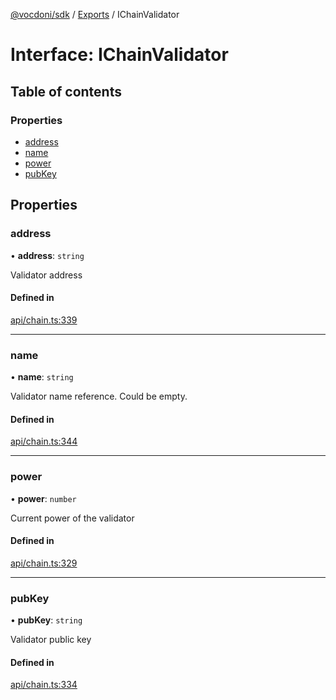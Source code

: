 [@vocdoni/sdk](/sdk) / [Exports](../modules) / IChainValidator

# Interface: IChainValidator

## Table of contents

### Properties

- [address](IChainValidator#address)
- [name](IChainValidator#name)
- [power](IChainValidator#power)
- [pubKey](IChainValidator#pubkey)

## Properties

### address

• **address**: `string`

Validator address

#### Defined in

[api/chain.ts:339](https://github.com/vocdoni/vocdoni-sdk/blob/2244934/src/api/chain.ts#L339)

___

### name

• **name**: `string`

Validator name reference. Could be empty.

#### Defined in

[api/chain.ts:344](https://github.com/vocdoni/vocdoni-sdk/blob/2244934/src/api/chain.ts#L344)

___

### power

• **power**: `number`

Current power of the validator

#### Defined in

[api/chain.ts:329](https://github.com/vocdoni/vocdoni-sdk/blob/2244934/src/api/chain.ts#L329)

___

### pubKey

• **pubKey**: `string`

Validator public key

#### Defined in

[api/chain.ts:334](https://github.com/vocdoni/vocdoni-sdk/blob/2244934/src/api/chain.ts#L334)
